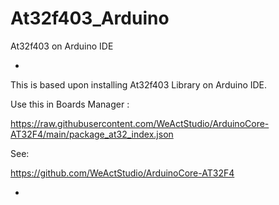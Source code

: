 # At32f403_Arduino
At32f403 on Arduino IDE

-

This is based upon installing At32f403 Library on Arduino IDE.

Use this in Boards Manager :

https://raw.githubusercontent.com/WeActStudio/ArduinoCore-AT32F4/main/package_at32_index.json


See:

https://github.com/WeActStudio/ArduinoCore-AT32F4

-

